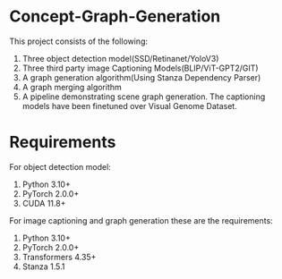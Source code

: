 # Concept-Graph-Generation
This project consists of the following:
1. Three object detection model(SSD/Retinanet/YoloV3)
2. Three third party image Captioning Models(BLIP/ViT-GPT2/GIT)
4. A graph generation algorithm(Using Stanza Dependency Parser)
5. A graph merging algorithm
6. A pipeline demonstrating scene graph generation.
The captioning models have been finetuned over Visual Genome Dataset.
# Requirements
For object detection model:

1. Python 3.10+
2. PyTorch 2.0.0+
3. CUDA 11.8+

For image captioning and graph generation these are the requirements:
1. Python 3.10+
2. PyTorch 2.0.0+
3. Transformers 4.35+
4. Stanza 1.5.1


